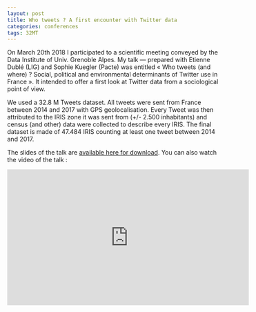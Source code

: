 ```yaml
---
layout: post
title: Who tweets ? A first encounter with Twitter data
categories: conferences
tags: 32MT
---
```


On March 20th 2018 I participated to a scientific meeting conveyed by the Data Institute of Univ. Grenoble Alpes.
My talk — prepared with Etienne Dublé (LIG) and Sophie Kuegler (Pacte) was entitled « Who tweets (and where) ? Social, political and environmental determinants of Twitter use in France ». It intended to offer a first look at Twitter data from a sociological point of view.

We used a 32.8 M Tweets dataset. All tweets were sent from France between 2014 and 2017 with GPS geolocalisation. Every Tweet was then attributed to the IRIS zone it was sent from (+/- 2.500 inhabitants) and census (and other) data were collected to describe every IRIS. The final dataset is made of 47.484 IRIS counting at least one tweet between 2014 and 2017.

The slides of the talk are [available here for download](/pdf/Who_Tweets.pdf). You can also watch the video of the talk :

<iframe width="560" height="315" src="https://www.youtube.com/embed/hLjw67MjRsU" frameborder="0" allow="autoplay; encrypted-media" allowfullscreen></iframe>
